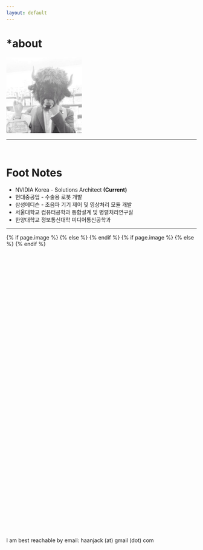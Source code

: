 ```yaml
---
layout: default
---
```


<div class="header-bar">
  <h1>*about</h1>
  <img class="col one center img-rounded" src="/img/blog-author.jpg" width="200" height="200">
  <br/>
  <hr>
  <br/>
</div>

# Foot Notes

* NVIDIA Korea - Solutions Architect **(Current)**
* 현대중공업 - 수술용 로봇 개발
* 삼성메디슨 - 초음파 기기 제어 및 영상처리 모듈 개발
* 서울대학교 컴퓨터공학과 통합설계 및 병렬처리연구실
* 한양대학교 정보통신대학 미디어통신공학과

<hr/>

<div class="contacticon center">
  <!-- Google Authorship Markup -->
  <link rel="author" href="https://plus.google.com/+{{site.gplus_username}}?rel=author">

  <!-- Social: Twitter -->
  <meta name="twitter:card" content="summary_large_image">
  <meta name="twitter:site" content="@{{site.twitter_username}}">
  <meta name="twitter:title" content="{% if page.title %}{{ page.title }}{% else %}{{ site.title }}{% endif %}">
  <meta name="twitter:description" content="{% if page.description %}{{ page.description | strip_html | strip_newlines | truncate: 160 }}{% else %}{{ site.description }}{% endif %}">
  {% if page.image %}
  <meta property="twitter:image:src" content="{{ site.url }}{{page.image }}">
  {% else %}
  <meta property="twitter:image:src" content="{{ "/assets/img/blog-image.png" | prepend: site.baseurl | prepend: site.url }}">
  {% endif %}

  <!-- Social: Facebook / Open Graph -->
  <meta property="og:url" content="{{ page.url | replace:'index.html','' | prepend: site.baseurl | prepend: site.url }}">
  <meta property="og:title" content="{% if page.title %}{{ page.title }}{% else %}{{ site.title }}{% endif %}">
  {% if page.image %}
  <meta property="og:image" content="{{ site.url }}{{page.image }}">
  {% else %}
  <meta property="og:image" content="{{ "/assets/img/blog-image.png" | prepend: site.baseurl | prepend: site.url }}">
  {% endif %}
  <meta property="og:description" content="{% if page.description %}{{ page.description | strip_html | strip_newlines | truncate: 160 }}{% else %}{{ site.description }}{% endif %}">
  <meta property="og:site_name" content="{{ site.title }}">

  <!-- Social: Google+ / Schema.org  -->
  <meta itemprop="name" content="{% if page.title %}{{ page.title }}{% else %}{{ site.title }}{% endif %}"/>
  <meta itemprop="description" content="{% if page.description %}{{ page.description | strip_html | strip_newlines | truncate: 160 }}{% else %}{{ site.description }}{% endif %}">
  <meta itemprop="image" content="{{ "/assets/img/blog-image.png" | prepend: site.baseurl | prepend: site.url }}"/>

  <div class="icons-home">
    <a aria-label="Send email" href="mailto:{{site.email}}">
      <svg class="icon icon-email">
        <use xlink:href="#icon-email"></use>
      </svg>
    </a>
    <a aria-label="My Facebook" target="_blank" href="https://www.facebook.com/{{site.facebook_username}}">
      <svg class="icon icon-facebook">
        <use xlink:href="#icon-facebook"></use>
      </svg>
    </a>
    <a aria-label="My Linkedin" target="_blank" href="https://www.linkedin.com/{{site.linkedin_username}}">
      <svg class="icon icon-linkedin">
        <use xlink:href="#icon-linkedin"></use>
      </svg>
    </a>
    <a aria-label="My Twitter" target="_blank" href="https://twitter.com/{{site.twitter_username}}">
      <svg class="icon icon-twitter">
        <use xlink:href="#icon-twitter"></use>
      </svg>
    </a>
    <a aria-label="My Github" target="_blank" href="https://github.com/{{site.github_username}}">
      <svg class="icon icon-github-alt">
        <use xlink:href="#icon-github-alt"></use>
      </svg>
    </a>
  </div>
</div>

<div class="col three caption">
I am best reachable by email: haanjack (at) gmail (dot) com
</div>
